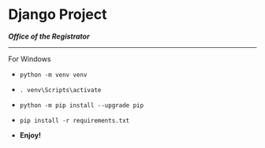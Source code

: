 # Django Project
***Office of the Registrator***

--- 
For Windows
* `python -m venv venv`
* `. venv\Scripts\activate`
* `python -m pip install --upgrade pip`
* `pip install -r requirements.txt`

* **Enjoy!**

